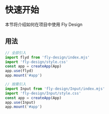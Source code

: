 # 快速开始

本节将介绍如何在项目中使用 Fly Design

## 用法

```javascript
// 全部引入
import flyd from 'fly-design/index.mjs'
import 'fly-design/style.css'
const app = createApp(App)
app.use(flyd)
app.mount('#app')

// 按需引入
import Input from 'fly-design/Input/index.mjs'
import 'fly-design/Input/style.css'
const app = createApp(App)
app.use(Input)
app.mount('#app')
```
